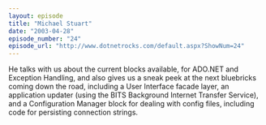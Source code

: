 ```yaml
---
layout: episode
title: "Michael Stuart"
date: "2003-04-28"
episode_number: "24"
episode_url: "http://www.dotnetrocks.com/default.aspx?ShowNum=24"
---
```


He talks with us about the current blocks available, for ADO.NET and Exception Handling, and also gives us a sneak peek at the next bluebricks coming down the road, including a User Interface facade layer, an application updater (using the BITS Background Internet Transfer Service), and a Configuration Manager block for dealing with config files, including code for persisting connection strings. 


